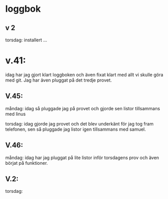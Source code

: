 loggbok
=========================================
## v 2
torsdag: installert ...
# v.41:  

  idag har jag gjort klart loggboken och även fixat klart med allt vi skulle göra med git. Jag har även pluggat på det tredje provet.
  
## V.45:

  måndag: idag så pluggade jag på provet och gjorde sen listor tillsammans med linus
  
  torsdag: idag gjorde jag provet och det blev underkänt för jag tog fram telefonen, sen så pluggade jag listor igen tillsammans med samuel.
  
## V.46:

  måndag: idag har jag pluggat på lite listor inför torsdagens prov och även börjat på funktioner.

## V.2:
  
  torsdag:
